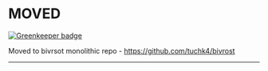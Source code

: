 # MOVED

[![Greenkeeper badge](https://badges.greenkeeper.io/tuchk4/bivrost-local-storage-adapter.svg)](https://greenkeeper.io/)

Moved to bivrsot monolithic repo  - https://github.com/tuchk4/bivrost


------
